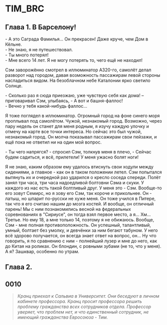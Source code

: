 # TIM_BRC

## Глава 1. В Барселону!

\- А это Саграда Фамилья… Он прекрасен! Даже круче, чем Дом в Кёльне.  
\- Не знаю, я не путешествовал.  
\- Ты много потерял!  
\- Мне всего 14 лет. Я не могу потерять то, чего ещё не находил!

Сэм заворожённо смотрел в иллюминатор A320-го, самолёт делал разворот над городом, давая возможность пассажирам левой стороны насладиться видом. На безоблачном небе Каталонии ярко светило Солнце. 

\- Сколько раз я сюда приезжаю, уже чувствую себя как дома! – приговаривал Сэм, улыбаясь, - А вот и башня-фаллос!  
\- Вечно у тебя какой-нибудь фаллос...

Я тоже поглядел в иллюминатор. Огромный город на фоне синего моря проплывал под самолётом. Чужой, незнакомый город. Возможно, через пару недель он станет для меня родным, я изучу каждую улочку и отмечу на карте все точки интереса. Но сейчас это был чужой, незнакомый город. Он молча показывал пассажирам свои пейзажи, и ещё пока не ответил ни на один мой вопрос.

\- Ты чего напрягся? - спросил Сэм, толкнув меня в плечо, - Сейчас будем садиться, и всё, прилетели! У меня ужасно болят ноги!

Я не знаю, каким образом ему удалось втиснуть свои ходули между сидениями, а главное - как он в таком положении летел. Сэм попытался вытянуть их и очередной раз ударился о кресло соседа спереди. Полёт занял три часа, три часа надоедливой болтовни Сэма и скуки. У каждого из нас есть такой болтливый друг. У меня это - Сэм. Вообще-то его зовут Семирс, но я зову его Сэм, так короче и прикольнее. Он - латыш, но шпарит по-русски не хуже меня. Он тоже учился в Питере, так что я его считаю нашим до мозга костей. И вообще, он отличный парень! Мы с ним познакомились весной на федеральных соревнованиях в "Сириусе", он тогда взял первое место, а я... Хм... Третье. Но ему 18, а мне только 14, поэтому я не обижаюсь. Вообще, Сэм - мне полная противоположность. Он успешный, талантливый, умный, болтает без умолку, и девчёнки за ним бегают табуном. У него всё здорово получается, он всегда знает ответ на вопрос, он... Ну что говорить, я по сравнению с ним - полнейший лузер и мне до него, как до Китая на роликах. Он блондин, с ровными зубами (не то, что у меня). А я? Зашквар, особенно по утрам. 
 
## Глава 2.

## 0010

>_Кранц приехал к Сальвиа в Университет. Они беседуют 
в личном кабинете профессора. Кранц просит профессора 
решить проблему гражданства всех сотрудников отдела. Профессор
уверяет, что проблем нет, и что единственный сотрудник, не
имеющий гражданства Евросоюза - Тим._


<!--  test -->

